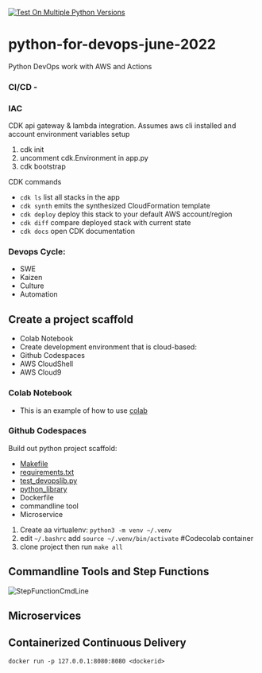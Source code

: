 [![Test On Multiple Python Versions](https://github.com/sotc/python-for-devops-june-2022/actions/workflows/main.yml/badge.svg)](https://github.com/sotc/python-for-devops-june-2022/actions/workflows/main.yml)


# python-for-devops-june-2022
Python DevOps work with AWS and Actions


### CI/CD - 

### IAC
CDK api gateway & lambda integration. Assumes aws cli installed and account environment variables setup
1. cdk init 
2. uncomment cdk.Environment in app.py
3. cdk bootstrap

CDK commands
 * `cdk ls`          list all stacks in the app
 * `cdk synth`       emits the synthesized CloudFormation template
 * `cdk deploy`      deploy this stack to your default AWS account/region
 * `cdk diff`        compare deployed stack with current state
 * `cdk docs`        open CDK documentation

### Devops Cycle: 
  * SWE
  * Kaizen
  * Culture
  * Automation

## Create a project scaffold
* Colab Notebook 
* Create development environment that is cloud-based:
* Github Codespaces 
* AWS CloudShell
* AWS Cloud9

### Colab Notebook
* This is an example of how to use [colab](https://github.com/sotc/python-for-devops-may-2022/blob/main/getting_started_python.ipynb)

### Github Codespaces
Build out python project scaffold:

* [Makefile](https://github.com/sotc/python-for-devops-june-2022/blob/main/Makefile)
* [requirements.txt](https://github.com/sotc/python-for-devops-june-2022/blob/main/requirements.txt)
* [test_devopslib.py](https://github.com/sotc/python-for-devops-may-2022/blob/main/test_devopslib.py)
* [python_library](https://github.com/sotc/python-for-devops-may-2022/tree/main/devopslib)
* Dockerfile
* commandline tool
* Microservice

1. Create aa virtualenv: `python3 -m venv ~/.venv`
2. edit `~/.bashrc` add `source ~/.venv/bin/activate` #Codecolab container
3. clone project then run `make all`

## Commandline Tools and Step Functions

![StepFunctionCmdLine](https://user-images.githubusercontent.com/512362/171966733-09a69de4-c1ff-4c2d-8d80-f3e23f9a88ef.png)

## Microservices

## Containerized Continuous Delivery

`docker run -p 127.0.0.1:8080:8080 <dockerid>`
